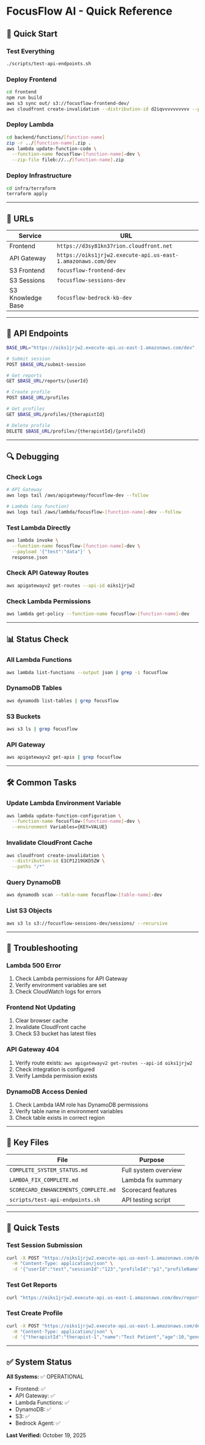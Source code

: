 # FocusFlow AI - Quick Reference

## 🚀 Quick Start

### Test Everything
```bash
./scripts/test-api-endpoints.sh
```

### Deploy Frontend
```bash
cd frontend
npm run build
aws s3 sync out/ s3://focusflow-frontend-dev/
aws cloudfront create-invalidation --distribution-id d2iqvvvvvvvvvv --paths "/*"
```

### Deploy Lambda
```bash
cd backend/functions/[function-name]
zip -r ../[function-name].zip .
aws lambda update-function-code \
  --function-name focusflow-[function-name]-dev \
  --zip-file fileb://../[function-name].zip
```

### Deploy Infrastructure
```bash
cd infra/terraform
terraform apply
```

---

## 🔗 URLs

| Service | URL |
|---------|-----|
| Frontend | `https://d3sy81kn37rion.cloudfront.net` |
| API Gateway | `https://oiks1jrjw2.execute-api.us-east-1.amazonaws.com/dev` |
| S3 Frontend | `focusflow-frontend-dev` |
| S3 Sessions | `focusflow-sessions-dev` |
| S3 Knowledge Base | `focusflow-bedrock-kb-dev` |

---

## 📡 API Endpoints

```bash
BASE_URL="https://oiks1jrjw2.execute-api.us-east-1.amazonaws.com/dev"

# Submit session
POST $BASE_URL/submit-session

# Get reports
GET $BASE_URL/reports/{userId}

# Create profile
POST $BASE_URL/profiles

# Get profiles
GET $BASE_URL/profiles/{therapistId}

# Delete profile
DELETE $BASE_URL/profiles/{therapistId}/{profileId}
```

---

## 🔍 Debugging

### Check Logs
```bash
# API Gateway
aws logs tail /aws/apigateway/focusflow-dev --follow

# Lambda (any function)
aws logs tail /aws/lambda/focusflow-[function-name]-dev --follow
```

### Test Lambda Directly
```bash
aws lambda invoke \
  --function-name focusflow-[function-name]-dev \
  --payload '{"test":"data"}' \
  response.json
```

### Check API Gateway Routes
```bash
aws apigatewayv2 get-routes --api-id oiks1jrjw2
```

### Check Lambda Permissions
```bash
aws lambda get-policy --function-name focusflow-[function-name]-dev
```

---

## 📊 Status Check

### All Lambda Functions
```bash
aws lambda list-functions --output json | grep -i focusflow
```

### DynamoDB Tables
```bash
aws dynamodb list-tables | grep focusflow
```

### S3 Buckets
```bash
aws s3 ls | grep focusflow
```

### API Gateway
```bash
aws apigatewayv2 get-apis | grep focusflow
```

---

## 🛠️ Common Tasks

### Update Lambda Environment Variable
```bash
aws lambda update-function-configuration \
  --function-name focusflow-[function-name]-dev \
  --environment Variables={KEY=VALUE}
```

### Invalidate CloudFront Cache
```bash
aws cloudfront create-invalidation \
  --distribution-id E1CP1219GKD5ZW \
  --paths "/*"
```

### Query DynamoDB
```bash
aws dynamodb scan --table-name focusflow-[table-name]-dev
```

### List S3 Objects
```bash
aws s3 ls s3://focusflow-sessions-dev/sessions/ --recursive
```

---

## 🐛 Troubleshooting

### Lambda 500 Error
1. Check Lambda permissions for API Gateway
2. Verify environment variables are set
3. Check CloudWatch logs for errors

### Frontend Not Updating
1. Clear browser cache
2. Invalidate CloudFront cache
3. Check S3 bucket has latest files

### API Gateway 404
1. Verify route exists: `aws apigatewayv2 get-routes --api-id oiks1jrjw2`
2. Check integration is configured
3. Verify Lambda permission exists

### DynamoDB Access Denied
1. Check Lambda IAM role has DynamoDB permissions
2. Verify table name in environment variables
3. Check table exists in correct region

---

## 📝 Key Files

| File | Purpose |
|------|---------|
| `COMPLETE_SYSTEM_STATUS.md` | Full system overview |
| `LAMBDA_FIX_COMPLETE.md` | Lambda fix summary |
| `SCORECARD_ENHANCEMENTS_COMPLETE.md` | Scorecard features |
| `scripts/test-api-endpoints.sh` | API testing script |

---

## 🎯 Quick Tests

### Test Session Submission
```bash
curl -X POST "https://oiks1jrjw2.execute-api.us-east-1.amazonaws.com/dev/submit-session" \
  -H "Content-Type: application/json" \
  -d '{"userId":"test","sessionId":"123","profileId":"p1","profileName":"Test","profileAge":10,"profileGender":"male","level":"follow-the-leader","startTime":1700000000000,"endTime":1700000046000,"sessionDuration":46,"datePlayed":"2024-01-15","gazeData":[{"timestamp":1700000000000,"gazeX":100,"gazeY":100,"objectId":"obj1","objectX":105,"objectY":105}],"events":[],"metrics":{"accuracyPercentage":85}}'
```

### Test Get Reports
```bash
curl "https://oiks1jrjw2.execute-api.us-east-1.amazonaws.com/dev/reports/test"
```

### Test Create Profile
```bash
curl -X POST "https://oiks1jrjw2.execute-api.us-east-1.amazonaws.com/dev/profiles" \
  -H "Content-Type: application/json" \
  -d '{"therapistId":"therapist-1","name":"Test Patient","age":10,"gender":"female"}'
```

---

## ✅ System Status

**All Systems:** ✅ OPERATIONAL

- Frontend: ✅
- API Gateway: ✅
- Lambda Functions: ✅
- DynamoDB: ✅
- S3: ✅
- Bedrock Agent: ✅

**Last Verified:** October 19, 2025

